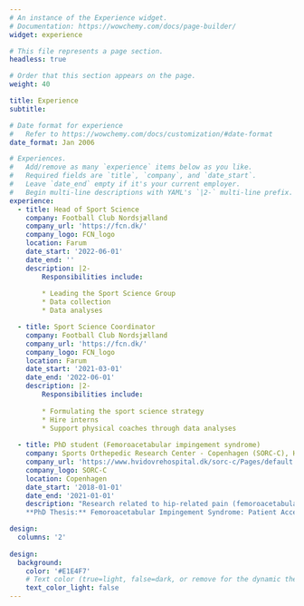 ```yaml
---
# An instance of the Experience widget.
# Documentation: https://wowchemy.com/docs/page-builder/
widget: experience

# This file represents a page section.
headless: true

# Order that this section appears on the page.
weight: 40

title: Experience
subtitle:

# Date format for experience
#   Refer to https://wowchemy.com/docs/customization/#date-format
date_format: Jan 2006

# Experiences.
#   Add/remove as many `experience` items below as you like.
#   Required fields are `title`, `company`, and `date_start`.
#   Leave `date_end` empty if it's your current employer.
#   Begin multi-line descriptions with YAML's `|2-` multi-line prefix.
experience:
  - title: Head of Sport Science
    company: Football Club Nordsjælland
    company_url: 'https://fcn.dk/'
    company_logo: FCN_logo
    location: Farum
    date_start: '2022-06-01'
    date_end: ''
    description: |2-
        Responsibilities include:
        
        * Leading the Sport Science Group
        * Data collection
        * Data analyses

  - title: Sport Science Coordinator
    company: Football Club Nordsjælland
    company_url: 'https://fcn.dk/'
    company_logo: FCN_logo
    location: Farum
    date_start: '2021-03-01'
    date_end: '2022-06-01'
    description: |2-
        Responsibilities include:
        
        * Formulating the sport science strategy
        * Hire interns
        * Support physical coaches through data analyses
        
  - title: PhD student (Femoroacetabular impingement syndrome)
    company: Sports Orthepedic Research Center - Copenhagen (SORC-C), Hvidovre Hospital
    company_url: 'https://www.hvidovrehospital.dk/sorc-c/Pages/default.aspx'
    company_logo: SORC-C
    location: Copenhagen
    date_start: '2018-01-01'
    date_end: '2021-01-01'
    description: "Research related to hip-related pain (femoroacetabular impingement syndrome) and outcome after hip arthroscopy.       
    **PhD Thesis:** Femoroacetabular Impingement Syndrome: Patient Acceptable Symptom State, Return to Sport, and Hip MUscle Strength after Hip Arthroscopy."

design:
  columns: '2'
  
design:
  background:
    color: '#E1E4F7'
    # Text color (true=light, false=dark, or remove for the dynamic theme color). 
    text_color_light: false
---
```

